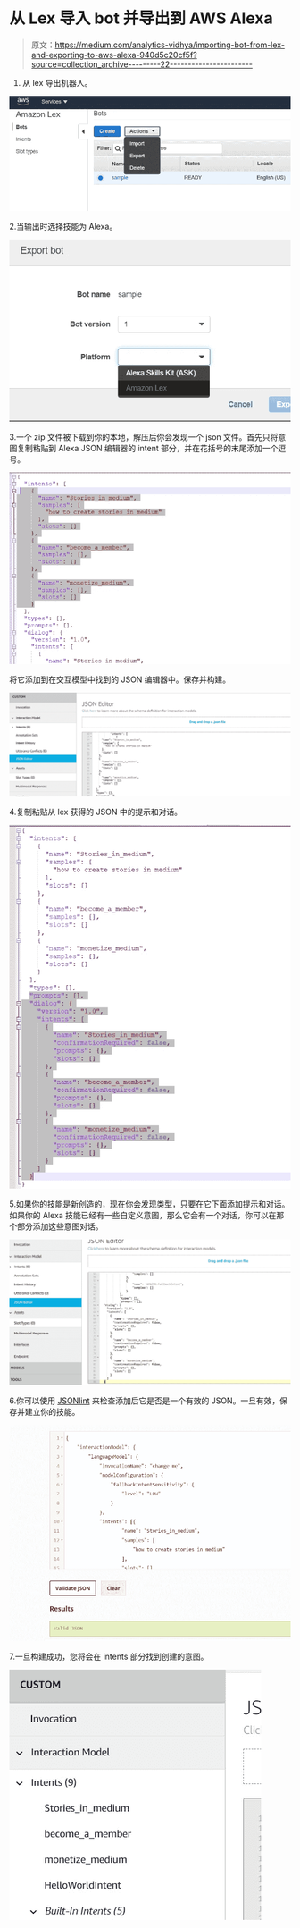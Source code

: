 # 从 Lex 导入 bot 并导出到 AWS Alexa

> 原文：<https://medium.com/analytics-vidhya/importing-bot-from-lex-and-exporting-to-aws-alexa-940d5c20cf5f?source=collection_archive---------22----------------------->

1.  从 lex 导出机器人。

![](img/67f4a1c5e96df7975153e1bc38eab2bf.png)

2.当输出时选择技能为 Alexa。

![](img/36336a47ba7bd1bcfdd325a68be844eb.png)

3.一个 zip 文件被下载到你的本地，解压后你会发现一个 json 文件。首先只将意图复制粘贴到 Alexa JSON 编辑器的 intent 部分，并在花括号的末尾添加一个逗号。

![](img/a5ec50ae1e0377fef8b62eccbcbd148a.png)

将它添加到在交互模型中找到的 JSON 编辑器中。保存并构建。

![](img/0f56b7fa29348192ff7f62b62d33fbba.png)

4.复制粘贴从 lex 获得的 JSON 中的提示和对话。

![](img/197377f6667ccab37e0f5479de08263a.png)

5.如果你的技能是新创造的，现在你会发现类型，只要在它下面添加提示和对话。如果你的 Alexa 技能已经有一些自定义意图，那么它会有一个对话，你可以在那个部分添加这些意图对话。

![](img/29094ced560ec6d46b53c7e7496aa6b2.png)

6.你可以使用 [JSONlint](https://jsonlint.com/?code=) 来检查添加后它是否是一个有效的 JSON。一旦有效，保存并建立你的技能。

![](img/6ff5001f206bce981adc408abd0ba08d.png)

7.一旦构建成功，您将会在 intents 部分找到创建的意图。

![](img/5f3dbd7176a7ffc0769dac69b145d8f7.png)